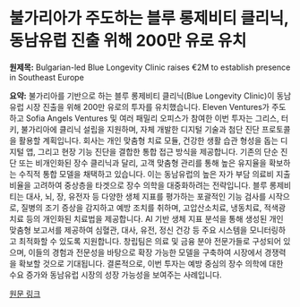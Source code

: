 # 불가리아가 주도하는 블루 롱제비티 클리닉, 동남유럽 진출 위해 200만 유로 유치

**원제목:** Bulgarian-led Blue Longevity Clinic raises €2M to establish presence in Southeast Europe

**요약:** 불가리아를 기반으로 하는 블루 롱제비티 클리닉(Blue Longevity Clinic)이 동남유럽 시장 진출을 위해 200만 유로의 투자를 유치했습니다. Eleven Ventures가 주도하고 Sofia Angels Ventures 및 여러 패밀리 오피스가 참여한 이번 투자는 그리스, 터키, 불가리아에 클리닉 설립을 지원하며, 자체 개발한 디지털 기술과 첨단 진단 프로토콜을 활용할 계획입니다.  회사는 개인 맞춤형 치료 모듈,  건강한 생활 습관 형성을 돕는 디지털 앱, 그리고 현장 기능 진단을 결합한 통합 접근 방식을 제공합니다. 기존의 단순 진단 또는 비개인화된 장수 클리닉과 달리, 고객 맞춤형 관리를 통해 높은 유지율을 확보하는 수직적 통합 모델을 채택하고 있습니다.  이는 동남유럽의 높은 자가 부담 의료비 지출 비율을 고려하여 중상층을 타겟으로 장수 의학을 대중화하려는 전략입니다.  블루 롱제비티는 대사, 뇌, 장, 유전자 등 다양한 생체 지표를 평가하는 포괄적인 기능 검사를 시작으로, 질병의 조기 증상을 감지하고 예방 조치를 취하며,  고압산소치료, 냉동치료, 적색광 치료 등의 개인화된 치료법을 제공합니다.  AI 기반 생체 지표 분석을 통해 생성된 개인 맞춤형 보고서를 제공하여 심혈관, 대사, 유전, 정신 건강 등 주요 시스템을 모니터링하고 최적화할 수 있도록 지원합니다.  창립팀은 의료 및 금융 분야 전문가들로 구성되어 있으며,  이들의 경험과 전문성을 바탕으로 확장 가능한 모델을 구축하여 시장에서 경쟁력을 확보할 것으로 기대됩니다.  결론적으로, 이번 투자는  예방 중심의 장수 의학에 대한 수요 증가와 동남유럽 시장의 성장 가능성을 보여주는 사례입니다.

[원문 링크](https://www.trendingtopics.eu/bulgarian-led-blue-longevity-clinic-raises-e2m-to-establish-presence-in-southeast-europe/)
